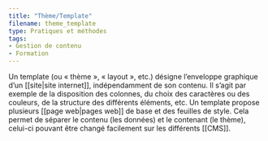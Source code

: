 ```yaml
---
title: "Thème/Template"
filename: theme_template
type: Pratiques et méthodes
tags:
- Gestion de contenu
- Formation
---
```


Un template (ou « thème », « layout », etc.) désigne l’enveloppe graphique d’un [[site|site internet]], indépendamment de son contenu. Il s’agit par exemple de la disposition des colonnes, du choix des caractères ou des couleurs, de la structure des différents éléments, etc. Un template propose plusieurs [[page web|pages web]] de base et des feuilles de style. Cela permet de séparer le contenu (les données) et le contenant (le thème), celui-ci pouvant être changé facilement sur les différents [[CMS]]. 

